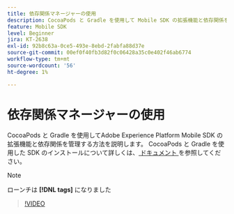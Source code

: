 ```yaml
---
title: 依存関係マネージャーの使用
description: CocoaPods と Gradle を使用して Mobile SDK の拡張機能と依存関係を管理する方法を説明します。
feature: Mobile SDK
level: Beginner
jira: KT-2638
exl-id: 92b8c63a-0ce5-493e-8ebd-2fabfa88d37e
source-git-commit: 00ef0f40fb3d82f0c06428a35c0e402f46ab6774
workflow-type: tm+mt
source-wordcount: '56'
ht-degree: 1%

---
```


# 依存関係マネージャーの使用

CocoaPods と Gradle を使用してAdobe Experience Platform Mobile SDK の拡張機能と依存関係を管理する方法を説明します。 CocoaPods と Gradle を使用した SDK のインストールについて詳しくは、[ ドキュメント ](https://developer.adobe.com/client-sdks/documentation/getting-started/get-the-sdk/) を参照してください。

>[!NOTE]
>
> ローンチは **[!DNL tags]** になりました

>[!VIDEO](https://video.tv.adobe.com/v/26263/?learn=on)
